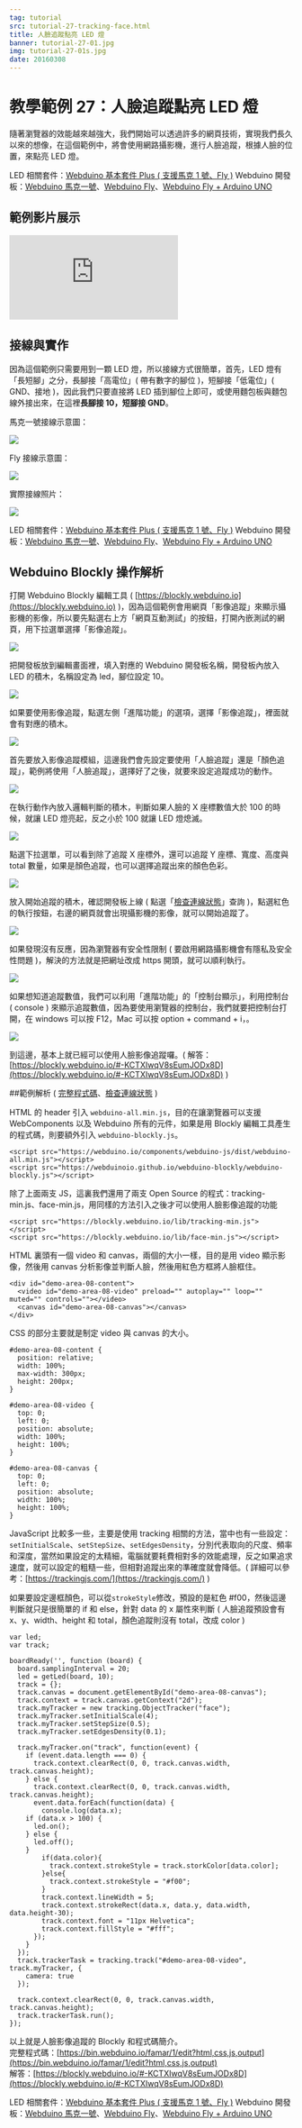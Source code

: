 ```yaml
---
tag: tutorial
src: tutorial-27-tracking-face.html
title: 人臉追蹤點亮 LED 燈
banner: tutorial-27-01.jpg
img: tutorial-27-01s.jpg
date: 20160308
---
```


<!-- @@master  = ../../_layout.html-->

<!-- @@block  =  meta-->

<title>教學範例 27：人臉追蹤點亮 LED 燈 :::: Webduino = Web × Arduino</title>

<meta name="description" content="隨著瀏覽器的效能越來越強大，我們開始可以透過許多的網頁技術，實現我們長久以來的想像，在這個範例中，將會使用網路攝影機，進行人臉追蹤，根據人臉的位置，來點亮 LED 燈。">

<meta itemprop="description" content="隨著瀏覽器的效能越來越強大，我們開始可以透過許多的網頁技術，實現我們長久以來的想像，在這個範例中，將會使用網路攝影機，進行人臉追蹤，根據人臉的位置，來點亮 LED 燈。">

<meta property="og:description" content="隨著瀏覽器的效能越來越強大，我們開始可以透過許多的網頁技術，實現我們長久以來的想像，在這個範例中，將會使用網路攝影機，進行人臉追蹤，根據人臉的位置，來點亮 LED 燈。">

<meta property="og:title" content="教學範例 27：人臉追蹤點亮 LED 燈" >

<meta property="og:url" content="https://webduino.io/tutorials/tutorial-27-tracking-face.html">

<meta property="og:image" content="https://webduino.io/img/tutorials/tutorial-27-01s.jpg">

<meta itemprop="image" content="https://webduino.io/img/tutorials/tutorial-27-01s.jpg">

<include src="../_include-tutorials.html"></include>

<!-- @@close-->

<!-- @@block  =  preAndNext-->

<include src="../_include-tutorials-content.html"></include>

<!-- @@close-->

<!-- @@block  =  tutorials-->

# 教學範例 27：人臉追蹤點亮 LED 燈

隨著瀏覽器的效能越來越強大，我們開始可以透過許多的網頁技術，實現我們長久以來的想像，在這個範例中，將會使用網路攝影機，進行人臉追蹤，根據人臉的位置，來點亮 LED 燈。

<div class="buy-this">
	<span>LED 相關套件：<a href="https://webduino.io/buy/webduino-package-plus.html" target="_blank">Webduino 基本套件 Plus ( 支援馬克 1 號、Fly )</a></span>
	<span>Webduino 開發板：<a href="https://webduino.io/buy/component-webduino-v1.html" target="_blank">Webduino 馬克一號</a>、<a href="https://webduino.io/buy/component-webduino-fly.html" target="_blank">Webduino Fly</a>、<a href="https://webduino.io/buy/component-webduino-uno-fly.html" target="_blank">Webduino Fly + Arduino UNO</a></span>
</div>

## 範例影片展示

<iframe class="youtube" src="https://www.youtube.com/embed/GxOh2Gv9GJA" frameborder="0" allowfullscreen></iframe>

## 接線與實作

因為這個範例只需要用到一顆 LED 燈，所以接線方式很簡單，首先，LED 燈有「長短腳」之分，長腳接「高電位」( 帶有數字的腳位 )，短腳接「低電位」( GND、接地 )，因此我們只要直接將 LED 插到腳位上即可，或使用麵包板與麵包線外接出來，在這裡**長腳接 10，短腳接 GND**。

馬克一號接線示意圖：

![](../img/tutorials/tutorial-27-02.jpg)

Fly 接線示意圖：

![](../img/tutorials/tutorial-27-02-fly.jpg)

實際接線照片：

![](../img/tutorials/tutorial-27-03.jpg)

<div class="buy-this">
	<span>LED 相關套件：<a href="https://webduino.io/buy/webduino-package-plus.html" target="_blank">Webduino 基本套件 Plus ( 支援馬克 1 號、Fly )</a></span>
	<span>Webduino 開發板：<a href="https://webduino.io/buy/component-webduino-v1.html" target="_blank">Webduino 馬克一號</a>、<a href="https://webduino.io/buy/component-webduino-fly.html" target="_blank">Webduino Fly</a>、<a href="https://webduino.io/buy/component-webduino-uno-fly.html" target="_blank">Webduino Fly + Arduino UNO</a></span>
</div>

## Webduino Blockly 操作解析

打開 Webduino Blockly 編輯工具 ( [https://blockly.webduino.io](https://blockly.webduino.io) )，因為這個範例會用網頁「影像追蹤」來顯示攝影機的影像，所以要先點選右上方「網頁互動測試」的按鈕，打開內嵌測試的網頁，用下拉選單選擇「影像追蹤」。

![](../img/tutorials/tutorial-27-04.jpg)

把開發板放到編輯畫面裡，填入對應的 Webduino 開發板名稱，開發板內放入 LED 的積木，名稱設定為 led，腳位設定 10。

![](../img/tutorials/tutorial-27-05.jpg)

如果要使用影像追蹤，點選左側「進階功能」的選項，選擇「影像追蹤」，裡面就會有對應的積木。

![](../img/tutorials/tutorial-27-06.jpg)

首先要放入影像追蹤模組，這邊我們會先設定要使用「人臉追蹤」還是「顏色追蹤」，範例將使用「人臉追蹤」，選擇好了之後，就要來設定追蹤成功的動作。

![](../img/tutorials/tutorial-27-07.jpg)

在執行動作內放入邏輯判斷的積木，判斷如果人臉的 X 座標數值大於 100 的時候，就讓 LED 燈亮起，反之小於 100 就讓 LED 燈熄滅。

![](../img/tutorials/tutorial-27-08.jpg)

點選下拉選單，可以看到除了追蹤 X 座標外，還可以追蹤 Y 座標、寬度、高度與 total 數量，如果是顏色追蹤，也可以選擇追蹤出來的顏色色彩。

![](../img/tutorials/tutorial-27-09.jpg)

放入開始追蹤的積木，確認開發板上線 ( 點選「[檢查連線狀態](https://webduino.io/device.html)」查詢 )，點選紅色的執行按鈕，右邊的網頁就會出現攝影機的影像，就可以開始追蹤了。

![](../img/tutorials/tutorial-27-10.jpg)

如果發現沒有反應，因為瀏覽器有安全性限制 ( 要啟用網路攝影機會有隱私及安全性問題 )，解決的方法就是把網址改成 https 開頭，就可以順利執行。

![](../img/tutorials/tutorial-27-11.jpg)

如果想知道追蹤數值，我們可以利用「進階功能」的「控制台顯示」，利用控制台 ( console ) 來顯示追蹤數值，因為要使用瀏覽器的控制台，我們就要把控制台打開，在 windows 可以按 F12，Mac 可以按 option + command + i，。

![](../img/tutorials/tutorial-27-12.jpg)

到這邊，基本上就已經可以使用人臉影像追蹤囉。( 解答：[https://blockly.webduino.io/#-KCTXIwqV8sEumJODx8D](https://blockly.webduino.io/#-KCTXIwqV8sEumJODx8D) )

##範例解析 ( [完整程式碼](https://bin.webduino.io/famar/1/edit?html,css,js,output)、[檢查連線狀態](https://webduino.io/device.html) )

HTML 的 header 引入 `webduino-all.min.js`，目的在讓瀏覽器可以支援 WebComponents 以及 Webduino 所有的元件，如果是用 Blockly 編輯工具產生的程式碼，則要額外引入 `webduino-blockly.js`。

	<script src="https://webduino.io/components/webduino-js/dist/webduino-all.min.js"></script>
	<script src="https://webduinoio.github.io/webduino-blockly/webduino-blockly.js"></script>

除了上面兩支 JS，這裏我們還用了兩支 Open Source 的程式：tracking-min.js、face-min.js，用同樣的方法引入之後才可以使用人臉影像追蹤的功能

	<script src="https://blockly.webduino.io/lib/tracking-min.js"></script>
	<script src="https://blockly.webduino.io/lib/face-min.js"></script>

HTML 裏頭有一個 video 和 canvas，兩個的大小一樣，目的是用 video 顯示影像，然後用 canvas 分析影像並判斷人臉，然後用紅色方框將人臉框住。

	<div id="demo-area-08-content">
	  <video id="demo-area-08-video" preload="" autoplay="" loop="" muted="" controls=""></video>
	  <canvas id="demo-area-08-canvas"></canvas>
	</div>

CSS 的部分主要就是制定 video 與 canvas 的大小。

	#demo-area-08-content {
	  position: relative;
	  width: 100%;
	  max-width: 300px;
	  height: 200px;
	}

	#demo-area-08-video {
	  top: 0;
	  left: 0;
	  position: absolute;
	  width: 100%;
	  height: 100%;
	}

	#demo-area-08-canvas {
	  top: 0;
	  left: 0;
	  position: absolute;
	  width: 100%;
	  height: 100%;
	}

JavaScript 比較多一些，主要是使用 tracking 相關的方法，當中也有一些設定：`setInitialScale`、`setStepSize`、`setEdgesDensity`，分別代表取向的尺度、頻率和深度，當然如果設定的太精細，電腦就要耗費相對多的效能處理，反之如果追求速度，就可以設定的粗糙一些，但相對追蹤出來的準確度就會降低。( 詳細可以參考：[https://trackingjs.com/](https://trackingjs.com/) )  

如果要設定邊框顏色，可以從`strokeStyle`修改，預設的是紅色 #f00，然後這邊判斷就只是很簡單的 if 和 else，針對 data 的 x 屬性來判斷 ( 人臉追蹤預設會有 x、y、width、height 和 total，顏色追蹤則沒有 total，改成 color )

	var led;
	var track;

	boardReady('', function (board) {
	  board.samplingInterval = 20;
	  led = getLed(board, 10);
	  track = {};
	  track.canvas = document.getElementById("demo-area-08-canvas");
	  track.context = track.canvas.getContext("2d");
	  track.myTracker = new tracking.ObjectTracker("face");
	  track.myTracker.setInitialScale(4);
	  track.myTracker.setStepSize(0.5);
	  track.myTracker.setEdgesDensity(0.1);

	  track.myTracker.on("track", function(event) {
	    if (event.data.length === 0) {
	      track.context.clearRect(0, 0, track.canvas.width, track.canvas.height);
	    } else {
	      track.context.clearRect(0, 0, track.canvas.width, track.canvas.height);
	      event.data.forEach(function(data) {
	        console.log(data.x);
	    if (data.x > 100) {
	      led.on();
	    } else {
	      led.off();
	    }
	        if(data.color){
	          track.context.strokeStyle = track.storkColor[data.color];
	        }else{
	          track.context.strokeStyle = "#f00";
	        }
	        track.context.lineWidth = 5;
	        track.context.strokeRect(data.x, data.y, data.width, data.height-30);
	        track.context.font = "11px Helvetica";
	        track.context.fillStyle = "#fff";
	      });
	    }
	  });
	  track.trackerTask = tracking.track("#demo-area-08-video", track.myTracker, {
	    camera: true
	  });

	  track.context.clearRect(0, 0, track.canvas.width, track.canvas.height);
	  track.trackerTask.run();
	});

以上就是人臉影像追蹤的 Blockly 和程式碼簡介。   
完整程式碼：[https://bin.webduino.io/famar/1/edit?html,css,js,output](https://bin.webduino.io/famar/1/edit?html,css,js,output)  
解答：[https://blockly.webduino.io/#-KCTXIwqV8sEumJODx8D](https://blockly.webduino.io/#-KCTXIwqV8sEumJODx8D)

<div class="buy-this">
	<span>LED 相關套件：<a href="https://webduino.io/buy/webduino-package-plus.html" target="_blank">Webduino 基本套件 Plus ( 支援馬克 1 號、Fly )</a></span>
	<span>Webduino 開發板：<a href="https://webduino.io/buy/component-webduino-v1.html" target="_blank">Webduino 馬克一號</a>、<a href="https://webduino.io/buy/component-webduino-fly.html" target="_blank">Webduino Fly</a>、<a href="https://webduino.io/buy/component-webduino-uno-fly.html" target="_blank">Webduino Fly + Arduino UNO</a></span>
</div>


<!-- @@close-->